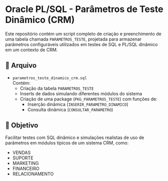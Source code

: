 # Oracle PL/SQL - Parâmetros de Teste Dinâmico (CRM)

Este repositório contém um script completo de criação e preenchimento de uma tabela chamada `PARAMETROS_TESTE`, projetada para armazenar parâmetros configuráveis utilizados em testes de SQL e PL/SQL dinâmico em um contexto de CRM.

## 📄 Arquivo

- `parametros_teste_dinamico_crm.sql`  
  Contém:
  - Criação da tabela `PARAMETROS_TESTE`
  - Inserts de dados simulando diferentes módulos do sistema
  - Criação de uma package (`PKG_PARAMETROS_TESTE`) com funções de:
    - Inserção dinâmica (`INSERIR_PARAMETRO_DINAMICO`)
    - Consulta dinâmica (`CONSULTAR_PARAMETRO`)

## 🎯 Objetivo

Facilitar testes com SQL dinâmico e simulações realistas de uso de parâmetros em módulos típicos de um sistema CRM, como:

- VENDAS
- SUPORTE
- MARKETING
- FINANCEIRO
- RELACIONAMENTO